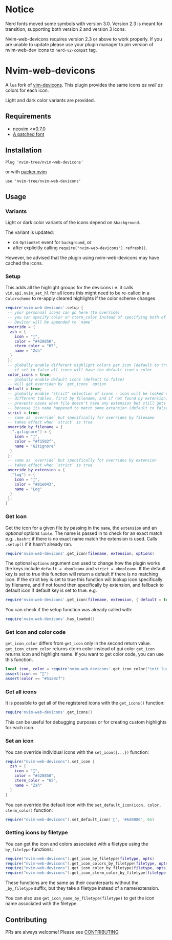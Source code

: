 # Notice
Nerd fonts moved some symbols with version 3.0. Version 2.3 is meant for transition, supporting both version 2 and version 3 icons.

Nvim-web-devicons requires version 2.3 or above to work properly. If you are unable to update please use your plugin manager to pin version of nvim-web-dev icons to `nerd-v2-compat` tag.

# Nvim-web-devicons

A `lua` fork of [vim-devicons](https://github.com/ryanoasis/vim-devicons). This plugin provides the same icons _as well as_ colors for each icon.

Light and dark color variants are provided.

## Requirements

- [neovim >=0.7.0](https://github.com/neovim/neovim/wiki/Installing-Neovim)
- [A patched font](https://www.nerdfonts.com/)

## Installation

```vim
Plug 'nvim-tree/nvim-web-devicons'
```

or with [packer.nvim](https://github.com/wbthomason/packer.nvim)

```
use 'nvim-tree/nvim-web-devicons'
```

## Usage

### Variants

Light or dark color variants of the icons depend on `&background`.

The variant is updated:
- on `OptionSet` event for `background`, or
- after explicitly calling `require("nvim-web-devicons").refresh()`.

However, be advised that the plugin using nvim-web-devicons may have cached the icons.

### Setup

This adds all the highlight groups for the devicons
i.e. it calls `vim.api.nvim_set_hl` for all icons
this might need to be re-called in a `Colorscheme` to re-apply cleared highlights
if the color scheme changes

```lua
require'nvim-web-devicons'.setup {
 -- your personnal icons can go here (to override)
 -- you can specify color or cterm_color instead of specifying both of them
 -- DevIcon will be appended to `name`
 override = {
  zsh = {
    icon = "",
    color = "#428850",
    cterm_color = "65",
    name = "Zsh"
  }
 };
 -- globally enable different highlight colors per icon (default to true)
 -- if set to false all icons will have the default icon's color
 color_icons = true;
 -- globally enable default icons (default to false)
 -- will get overriden by `get_icons` option
 default = true;
 -- globally enable "strict" selection of icons - icon will be looked up in
 -- different tables, first by filename, and if not found by extension; this
 -- prevents cases when file doesn't have any extension but still gets some icon
 -- because its name happened to match some extension (default to false)
 strict = true;
 -- same as `override` but specifically for overrides by filename
 -- takes effect when `strict` is true
 override_by_filename = {
  [".gitignore"] = {
    icon = "",
    color = "#f1502f",
    name = "Gitignore"
  }
 };
 -- same as `override` but specifically for overrides by extension
 -- takes effect when `strict` is true
 override_by_extension = {
  ["log"] = {
    icon = "",
    color = "#81e043",
    name = "Log"
  }
 };
}
```

### Get Icon

Get the icon for a given file by passing in the `name`, the `extension` and an _optional_ options `table`.
The name is passed in to check for an exact match e.g. `.bashrc` if there is no exact name match the extension
is used. Calls `.setup()` if it hasn't already ran.

```lua
require'nvim-web-devicons'.get_icon(filename, extension, options)
```

The optional `options` argument can used to change how the plugin works the keys include
`default = <boolean>` and `strict = <boolean>`. If the default key is set to true this
function will return a default if there is no matching icon. If the strict key is set
to true this function will lookup icon specifically by filename, and if not found then
specifically by extension, and fallback to default icon if default key is set to true.
e.g.

```lua
require'nvim-web-devicons'.get_icon(filename, extension, { default = true })
```

You can check if the setup function was already called with:
```lua
require'nvim-web-devicons'.has_loaded()
```

### Get icon and color code

`get_icon_color` differs from `get_icon` only in the second return value.
`get_icon_cterm_color` returns cterm color instead of gui color
`get_icon` returns icon and highlight name.
If you want to get color code, you can use this function.
```lua
local icon, color = require'nvim-web-devicons'.get_icon_color("init.lua", "lua")
assert(icon == "")
assert(color == "#51a0cf")
```

### Get all icons

It is possible to get all of the registered icons with the `get_icons()` function:

```lua
require'nvim-web-devicons'.get_icons()
```

This can be useful for debugging purposes or for creating custom highlights for each icon.


### Set an icon

You can override individual icons with the `set_icon({...})` function:

```lua
require("nvim-web-devicons").set_icon {
  zsh = {
    icon = "",
    color = "#428850",
    cterm_color = "65",
    name = "Zsh"
  }
}
```

You can override the default icon with the `set_default_icon(icon, color, cterm_color)` function:

```lua
require("nvim-web-devicons").set_default_icon('', '#6d8086', 65)
```

### Getting icons by filetype

You can get the icon and colors associated with a filetype using the `by_filetype` functions:

```lua
require("nvim-web-devicons").get_icon_by_filetype(filetype, opts)
require("nvim-web-devicons").get_icon_colors_by_filetype(filetype, opts)
require("nvim-web-devicons").get_icon_color_by_filetype(filetype, opts)
require("nvim-web-devicons").get_icon_cterm_color_by_filetype(filetype, opts)
```

These functions are the same as their counterparts without the `_by_filetype` suffix, but they take a filetype instead of a name/extension.

You can also use `get_icon_name_by_filetype(filetype)` to get the icon name associated with the filetype.

## Contributing

PRs are always welcome! Please see [CONTRIBUTING](CONTRIBUTING.md)

<!-- vim: set ft=markdown: -->